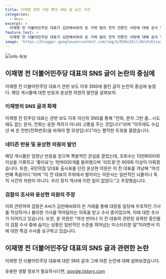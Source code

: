 ```yaml
---
title: 이재명 관련 사망 李의 SNS 글 남긴 사건
categories:
  - News
excerpt: >
  이재명 전 더불어민주당 대표가 김만배씨와의 돈 거래 혐의 전직 언론인 사망에 대해 공식 입장을 내놓지 않았다. 이는 관련 보도 이후 자신의 SNS에 전화, 문자 그만 좀…시도 때도 없는 문자, 전화는 응원·격려가 아니라 고통을 주는 것이라며 전화번호를 바꿔야 할 것이라고 호소한 짤막한 트윗을 올렸다. 해당 글은 폭발적인 반응을 일으키고 있으며, 윤상현 국민의힘 의원은 이를 통해 이재명 전 대표 주위의 의문사에 대한 특검이 필요하다고 주장하고 있다.
feature_text: >
  이재명 전 더불어민주당 대표가 김만배씨와의 돈 거래 혐의 전직 언론인 사망에 대해 공식 입장을 내놓지 않았다. 이는 관련 보도 이후 자신의 SNS에 전화, 문자 그만 좀…시도 때도 없는 문자, 전화는 응원·격려가 아니라 고통을 주는 것이라며 전화번호를 바꿔야 할 것이라고 호소한 짤막한 트윗을 올렸다. 해당 글은 폭발적인 반응을 일으키고 있으며, 윤상현 국민의힘 의원은 이를 통해 이재명 전 대표 주위의 의문사에 대한 특검이 필요하다고 주장하고 있다.
image: 'https://blogger.googleusercontent.com/img/b/R29vZ2xl/AVvXsEixyZcFfHzMRdzZMjFBmAUKJYCLCGyLL1o632UiGVXcaFdKo_bkvkuCioo0uUKlGfBVcT3P84aROyZIXSBEx3Aw5nCQ3pTgDom1WDC4m8eifvWiAmWEEVb4x6G_l8C0QH225ldMjyaFvpxGEBGNO37VmDTDMHGhJPq73UglMfDca1-0aw/s1600/blogspot.png'
---
```


<p><img src="https://blogger.googleusercontent.com/img/b/R29vZ2xl/AVvXsEixyZcFfHzMRdzZMjFBmAUKJYCLCGyLL1o632UiGVXcaFdKo_bkvkuCioo0uUKlGfBVcT3P84aROyZIXSBEx3Aw5nCQ3pTgDom1WDC4m8eifvWiAmWEEVb4x6G_l8C0QH225ldMjyaFvpxGEBGNO37VmDTDMHGhJPq73UglMfDca1-0aw/s1600/blogspot.png" alt="info 속보" /></p>

<h2 data-ke-size="size26">이재명 전 더불어민주당 대표의 SNS 글이 논란의 중심에</h2>

<p data-ke-size="size16">이재명 전 더불어민주당 대표가 관련 보도 이후 SNS에 올린 글이 논란의 중심에 놓였다. 해당 게시물에 대한 반응과 윤상현 의원의 발언을 살펴보자.</p>

<h3>이재명의 SNS 글과 화제</h3>

<p data-ke-size="size16">이재명 전 민주당 대표는 관련 보도 이후 자신의 SNS를 통해 "전화, 문자 그만 좀…시도 때도 없는 문자, 전화는 응원·격려가 아니라 고통을 주는 것입니다"라며 "아무래도 수십년 써 온 전번(전화번호)을 바꿔야 할 모양입니다"라는 짤막한 트윗을 올렸습니다.</p>

<h3>네티즌 반응 및 윤상현 의원의 발언</h3>

<p data-ke-size="size16">해당 게시물은 엄청난 반응을 얻으며 폭발적인 관심을 끌었는데, 조회수는 13만8000회 이상을 기록하고 '좋아요'는 1만6000개를 돌파했으며 '리트윗'은 909회 이상이 이뤄졌습니다. 또한, 국민의힘 당대표 출사표를 던진 윤상현 의원은 이 전 대표를 겨냥해 "여섯 번째 죽음이다."라며 "이 전 대표의 주위에서 벌어지는 의문사는 일반적인 뇌물이나 독직 사건의 차원이 아니다. 우리 정치 역사에 이런 일이 없었다."고 주장했습니다.</p>

<h3>검찰의 조사와 윤상현 의원의 주장</h3>

<p data-ke-size="size16">이와 관련하여 검찰은 A씨가 김만배씨와의 돈 거래를 통해 대장동 일당에 우호적인 기사를 작성하거나 불리한 기사를 막아달라는 의혹을 받고 수사 중이었으며, 이에 대한 조사가 이어지고 있습니다. 또한, 윤 의원은 "여섯 번이나 이 전 대표와 관련된 유력한 증인들이 검찰 수사 중에 숨지는 상황은 일반적인 수준을 뛰어넘는 미스터리한 일"이라면서 이에 대한 특검 수사를 요구하고 있습니다.</p>

<h2 data-ke-size="size26">이재명 전 더불어민주당 대표의 SNS 글과 관련한 논란</h2>

<p data-ke-size="size16">이재명 전 더불어민주당 대표에 대한 SNS 글과 그에 따른 논란에 대해 살펴보겠습니다.</p>
유용한 생활 정보가 필요하시다면, <a href="https://qoogle.tistory.com" rel="dofollow">qoogle.tistory.com</a>


